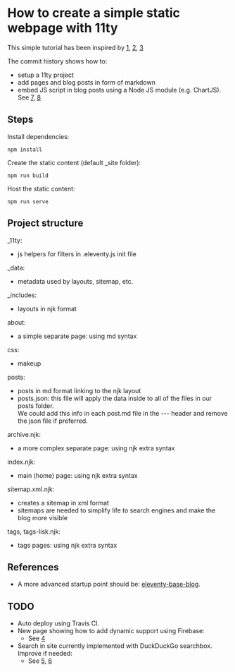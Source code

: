 # How to create a simple static webpage with 11ty

This simple tutorial has been inspired by [1], [2], [3]

The commit history shows how to:
- setup a 11ty project
- add pages and blog posts in form of markdown
- embed JS script in blog posts using a Node JS module (e.g. ChartJS). See [7], [8]

## Steps

Install dependencies:

    npm install

Create the static content (default _site folder):

    npm run build

Host the static content:

    npm run serve

## Project structure

_11ty:
- js helpers for filters in .eleventy.js init file

_data:
- metadata used by layouts, sitemap, etc.

_includes:
- layouts in njk format

about:
- a simple separate page: using md syntax

css:
- makeup

posts:
- posts in md format linking to the njk layout
- posts.json: this file will apply the data inside to all of the files in our posts folder.  
  We could add this info in each post.md file in the --- header and remove the json file if preferred.

archive.njk:
- a more complex separate page: using njk extra syntax

index.njk:
- main (home) page: using njk extra syntax

sitemap.xml.njk:
- creates a sitemap in xml format
- sitemaps are needed to simplify life to search engines and make the blog more visible

tags, tags-lisk.njk:
- tags pages: using njk extra syntax

## References

- A more advanced startup point should be: [eleventy-base-blog](https://github.com/11ty/eleventy-base-blog).

## TODO

- Auto deploy using Travis CI.
- New page showing how to add dynamic support using Firebase:
  - See [4]
- Search in site currently implemented with DuckDuckGo searchbox. Improve if needed:
  - See [5], [6]

[1]: https://www.filamentgroup.com/lab/build-a-blog/  
[2]: https://keepinguptodate.com/pages/2019/06/creating-blog-with-eleventy/  
[3]: https://dev.to/omarhashimoto/create-a-blog-in-less-than-20-lines-of-code-using-11ty-3oh0
[4]: https://medium.com/pan-labs/dynamic-web-apps-on-github-pages-for-free-ffac2b776d45
[5]: https://www.raymondcamden.com/2019/10/20/adding-search-to-your-eleventy-static-site-with-lunr
[6]: https://www.hawksworx.com/blog/adding-search-to-a-jamstack-site/
[7]: https://github.com/11ty/eleventy/issues/768
[8]: https://www.zachleat.com/web/eleventy-tutorial-level-2/